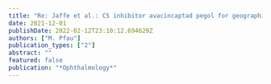 ```yaml
---
title: "Re: Jaffe et al.: C5 inhibitor avacincaptad pegol for geographic atrophy due to age-related macular degeneration (Ophthalmology. 2021;128:576-586)"
date: 2021-12-01
publishDate: 2022-02-12T23:10:12.694629Z
authors: ["M. Pfau"]
publication_types: ["2"]
abstract: ""
featured: false
publication: "*Ophthalmology*"
---
```


